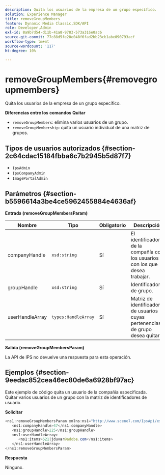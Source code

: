 ```yaml
---
description: Quita los usuarios de la empresa de un grupo específico.
solution: Experience Manager
title: removeGroupMembers
feature: Dynamic Media Classic,SDK/API
role: Developer,Admin
exl-id: 8a9b7d54-d11b-41a8-9783-573a316e0ac6
source-git-commit: 77c88d5fe20e048f6fad2bb23cb1abe090793acf
workflow-type: tm+mt
source-wordcount: '117'
ht-degree: 10%

---
```


# removeGroupMembers{#removegroupmembers}

Quita los usuarios de la empresa de un grupo específico.

**Diferencias entre los comandos Quitar**

* `removeGroupMembers`: elimina varios usuarios de un grupo.
* `removeGroupMembership`: quita un usuario individual de una matriz de grupos.

## Tipos de usuarios autorizados {#section-2c64cdac15184fbba6c7b2945b5d87f7}

* `IpsAdmin`
* `IpsCompanyAdmin`
* `ImagePortalAdmin`

## Parámetros {#section-b5596614a3be4ce5962455884e4636af}

**Entrada (removeGroupMembersParam)**

| Nombre | Tipo | Obligatorio | Descripción |
|---|---|---|---|
| companyHandle | `xsd:string` | Sí | El identificador de la compañía con los usuarios con los que desea trabajar. |
| groupHandle | `xsd:string` | Sí | Identificador de grupo. |
| userHandleArray | `types:HandleArray` | Sí | Matriz de identificadores de usuarios cuyas pertenencias de grupo desea quitar. |

**Salida (removeGroupMembersParam)**

La API de IPS no devuelve una respuesta para esta operación.

## Ejemplos {#section-9eedac852cea46ec80de6a6928bf97ac}

Este ejemplo de código quita un usuario de la compañía especificada. Quitar varios usuarios de un grupo con la matriz de identificadores de usuario.

**Solicitar**

```java
<ns1:removeGroupMembersParam xmlns:ns1="http://www.scene7.com/IpsApi/xsd">
   <ns1:companyHandle>47</ns1:companyHandle>
   <ns1:groupHandle>225</ns1:groupHandle>
   <ns1:userHandleArray>
      <ns1:items>621|jduvar@adobe.com</ns1:items>
   </ns1:userHandleArray>
</ns1:removeGroupMembersParam>
```

**Respuesta**

Ninguno.
